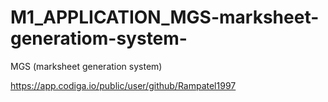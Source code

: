 # M1_APPLICATION_MGS-marksheet-generatiom-system-
MGS (marksheet generation system) 

https://app.codiga.io/public/user/github/Rampatel1997
